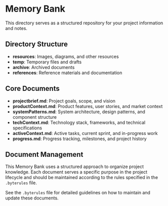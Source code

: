 # Memory Bank

This directory serves as a structured repository for your project information and notes.

## Directory Structure
- **resources**: Images, diagrams, and other resources
- **temp**: Temporary files and drafts
- **archive**: Archived documents
- **references**: Reference materials and documentation

## Core Documents
- **projectbrief.md**: Project goals, scope, and vision
- **productContext.md**: Product features, user stories, and market context
- **systemPatterns.md**: System architecture, design patterns, and component structure
- **techContext.md**: Technology stack, frameworks, and technical specifications
- **activeContext.md**: Active tasks, current sprint, and in-progress work
- **progress.md**: Progress tracking, milestones, and project history

## Document Management
This Memory Bank uses a structured approach to organize project knowledge. Each document serves a specific purpose in the project lifecycle and should be maintained according to the rules specified in the `.byterules` file.

See the `.byterules` file for detailed guidelines on how to maintain and update these documents.
